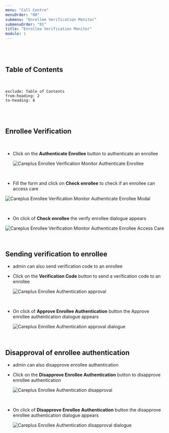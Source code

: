 ```yaml
---
menu: "Call Centre"
menuOrder: "08"
submenu: "Enrollee Verification Monitor"
submenuOrder: "01"
title: "Enrollee Verification Monitor"
module: 1
---
```


<br />
<br />

## Table of Contents

<br />

```toc
exclude: Table of Contents
from-heading: 2
to-heading: 6
```

<br />
<br />

## Enrollee Verification

<br />

- Click on the **Authenticate Enrollee** button to authenticate an enrollee

  ![Careplus Enrollee Verification Monitor Authenticate Enrollee](/docs/images/CareplusEnrolleeVerificationMonitorAuthenticateEnrollee2.png "Enrollee Verification Monitor Authenticate Enrollee")

<br />

- Fill the form and click on **Check enrollee** to check if an enrollee can access care

![Careplus Enrollee Verification Monitor Authenticate Enrollee Modal](/docs/images/CareplusEnrolleeVerificationMonitorAuthenticateEnrolleeModal2.png "Enrollee Verification Monitor Authenticate Enrollee Modal")

<br />

- On click of **Check enrollee** the verify enrollee dialogue appears

![Careplus Enrollee Verification Monitor Authenticate Enrollee Access Care](/docs/images/CareplusEnrolleeVerificationMonitorAuthenticateEnrolleeAccessCare.png "Enrollee Verification Monitor Authenticate Enrollee Modal")

<br />

## Sending verification to enrollee

- admin can also send verification code to an enrollee
- Click on the **Verification Code** button to send a verification code to an enrollee
  <br />

  ![Careplus Enrollee Authentication approval](/docs/images/CareplusApprovalEnrolleeAuthentication.png "Enrollee Verification Monitor Code")

<br />

- On click of **Approve Enrollee Authentication** button the Approve enrollee authentication dialogue appears 
  <br />

  ![Careplus Enrollee Authentication approval dialogue](/docs/images/CareplusApprovalEnrolleeAuthenticationDialogue.png "Enrollee Verification Monitor Code")

<br />

## Disapproval of enrollee authentication

- admin can also disapprove enrollee authentication
- Click on the **Disapprove Enrollee Authentication** button to disapprove enrollee authentication 
  <br />

  ![Careplus Enrollee Authentication disapproval ](/docs/images/CareplusDisapproveEnrolleeAuthentication.png "Enrollee Verification Monitor Code")

<br />

- On click of **Disapprove Enrollee Authentication** button the disapprove enrollee authentication dialogue appears 
  <br />

  ![Careplus Enrollee Authentication disapproval dialogue](/docs/images/CareplusDisapprovalEnrolleeAuthenticationDialogue.png "Enrollee Verification Monitor Code")

<br />
